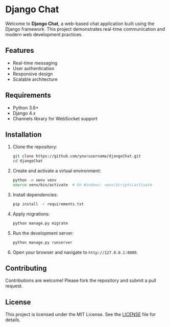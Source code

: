 # Django Chat

Welcome to **Django Chat**, a web-based chat application built using the Django framework. This project demonstrates real-time communication and modern web development practices.

## Features

- Real-time messaging
- User authentication
- Responsive design
- Scalable architecture

## Requirements

- Python 3.8+
- Django 4.x
- Channels library for WebSocket support

## Installation

1. Clone the repository:
    ```bash
    git clone https://github.com/yourusername/djangoChat.git
    cd djangoChat
    ```

2. Create and activate a virtual environment:
    ```bash
    python -m venv venv
    source venv/bin/activate  # On Windows: venv\Scripts\activate
    ```

3. Install dependencies:
    ```bash
    pip install -r requirements.txt
    ```

4. Apply migrations:
    ```bash
    python manage.py migrate
    ```

5. Run the development server:
    ```bash
    python manage.py runserver
    ```

6. Open your browser and navigate to `http://127.0.0.1:8000`.

## Contributing

Contributions are welcome! Please fork the repository and submit a pull request.

## License

This project is licensed under the MIT License. See the [LICENSE](LICENSE) file for details.